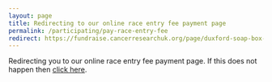 ```yaml
---
layout: page
title: Redirecting to our online race entry fee payment page
permalink: /participating/pay-race-entry-fee
redirect: https://fundraise.cancerresearchuk.org/page/duxford-soap-box-derby-2024-race-entry-fees
---
```


Redirecting you to our online race entry fee payment page. If this does not happen then [click here]({{page.redirect}}).
